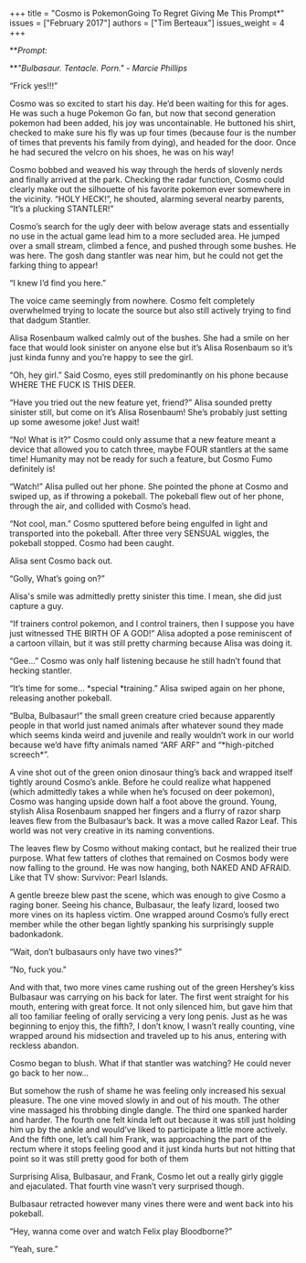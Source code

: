 +++
title = "Cosmo is PokemonGoing To Regret Giving Me This Prompt*"
issues = ["February 2017"]
authors = ["Tim Berteaux"]
issues_weight = 4
+++

***Prompt:*

***"Bulbasaur. Tentacle. Porn." - Marcie Phillips*

“Frick yes!!!”

Cosmo was so excited to start his day. He’d been waiting for this for ages. He was such a huge Pokemon Go fan, but now that second generation pokemon had been added, his joy was uncontainable. He buttoned his shirt, checked to make sure his fly was up four times (because four is the number of times that prevents his family from dying), and headed for the door. Once he had secured the velcro on his shoes, he was on his way!

Cosmo bobbed and weaved his way through the herds of slovenly nerds and finally arrived at the park. Checking the radar function, Cosmo could clearly make out the silhouette of his favorite pokemon ever somewhere in the vicinity. “HOLY HECK!”, he shouted, alarming several nearby parents, “It’s a plucking STANTLER!”

Cosmo’s search for the ugly deer with below average stats and essentially no use in the actual game lead him to a more secluded area. He jumped over a small stream, climbed a fence, and pushed through some bushes. He was here. The gosh dang stantler was near him, but he could not get the farking thing to appear!

“I knew I’d find you here.”

The voice came seemingly from nowhere. Cosmo felt completely overwhelmed trying to locate the source but also still actively trying to find that dadgum Stantler.

Alisa Rosenbaum walked calmly out of the bushes. She had a smile on her face that would look sinister on anyone else but it’s Alisa Rosenbaum so it’s just kinda funny and you’re happy to see the girl.

“Oh, hey girl.” Said Cosmo, eyes still predominantly on his phone because WHERE THE FUCK IS THIS DEER.

“Have you tried out the new feature yet, friend?” Alisa sounded pretty sinister still, but come on it’s Alisa Rosenbaum! She’s probably just setting up some awesome joke! Just wait!

“No! What is it?” Cosmo could only assume that a new feature meant a device that allowed you to catch three, maybe FOUR stantlers at the same time! Humanity may not be ready for such a feature, but Cosmo Fumo definitely is!

“Watch!” Alisa pulled out her phone. She pointed the phone at Cosmo and swiped up, as if throwing a pokeball. The pokeball flew out of her phone, through the air, and collided with Cosmo’s head.

“Not cool, man.” Cosmo sputtered before being engulfed in light and transported into the pokeball. After three very SENSUAL wiggles, the pokeball stopped. Cosmo had been caught.

Alisa sent Cosmo back out.

“Golly, What’s going on?”

Alisa's smile was admittedly pretty sinister this time. I mean, she did just capture a guy.

“If trainers control pokemon, and I control trainers, then I suppose you have just witnessed THE BIRTH OF A GOD!” Alisa adopted a pose reminiscent of a cartoon villain, but it was still pretty charming because Alisa was doing it.

“Gee…” Cosmo was only half listening because he still hadn’t found that hecking stantler.

“It’s time for some… *special *training.” Alisa swiped again on her phone, releasing another pokeball.

“Bulba, Bulbasaur!” the small green creature cried because apparently people in that world just named animals after whatever sound they made which seems kinda weird and juvenile and really wouldn’t work in our world because we’d have fifty animals named “ARF ARF” and “\*high-pitched screech\*”.

A vine shot out of the green onion dinosaur thing’s back and wrapped itself tightly around Cosmo’s ankle. Before he could realize what happened (which admittedly takes a while when he’s focused on deer pokemon), Cosmo was hanging upside down half a foot above the ground. Young, stylish Alisa Rosenbaum snapped her fingers and a flurry of razor sharp leaves flew from the Bulbasaur’s back. It was a move called Razor Leaf. This world was not very creative in its naming conventions.

The leaves flew by Cosmo without making contact, but he realized their true purpose.  What few tatters of clothes that remained on Cosmos body were now falling to the ground. He was now hanging, both NAKED AND AFRAID. Like that TV show: Survivor: Pearl Islands.

A gentle breeze blew past the scene, which was enough to give Cosmo a raging boner. Seeing his chance, Bulbasaur, the leafy lizard, loosed two more vines on its hapless victim. One wrapped around Cosmo’s fully erect member while the other began lightly spanking his surprisingly supple badonkadonk.

“Wait, don’t bulbasaurs only have two vines?”

“No, fuck you."

And with that, two more vines came rushing out of the green Hershey’s kiss Bulbasaur was carrying on his back for later. The first went straight for his mouth, entering with great force. It not only silenced him, but gave him that all too familiar feeling of orally servicing a very long penis. Just as he was beginning to enjoy this, the fifth?, I don’t know, I wasn’t really counting, vine wrapped around his midsection and traveled up to his anus, entering with reckless abandon.

Cosmo began to blush. What if that stantler was watching? He could never go back to her now…

But somehow the rush of shame he was feeling only increased his sexual pleasure. The one vine moved slowly in and out of his mouth. The other vine massaged his throbbing dingle dangle. The third one spanked harder and harder. The fourth one felt kinda left out because it was still just holding him up by the ankle and would’ve liked to participate a little more actively. And the fifth one, let’s call him Frank, was approaching the part of the rectum where it stops feeling good and it just kinda hurts but not hitting that point so it was still pretty good for both of them

Surprising Alisa, Bulbasaur, and Frank, Cosmo let out a really girly giggle and ejaculated. That fourth vine wasn’t very surprised though.

Bulbasaur retracted however many vines there were and went back into his pokeball.

“Hey, wanna come over and watch Felix play Bloodborne?”

“Yeah, sure."
